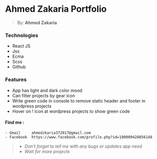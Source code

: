 # <h1> Ahmed Zakaria Portfolio </h1>

> By: **Ahmed Zakaria**


### Technologies
* React JS
* Jsx
* Ecma
* Scss
* Github


### Features
 * App has light and dark color mood
 * Can filter projects by gear icon
 * Write green code in console to remove static header and footer in wordpress projects 
 * Hover on ! icon at wordpress projects to show green code
          

  #### Find me :
    - Gmail     ahmedzkaria372017@gmail.com 
    - Facebook  https://www.facebook.com/profile.php?id=100009428856148 
    
> - *Don't forget to tell me with any bugs or updates app need*
> - *Wait for more projects*
